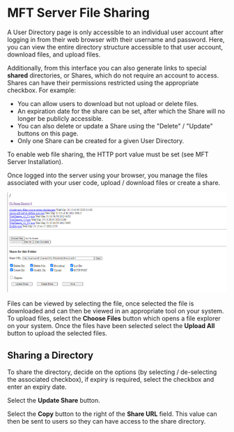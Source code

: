 # MFT Server File Sharing

A User Directory page is only accessible to an individual user account after logging in from their web browser with their username and password. Here, you can view the entire directory structure accessible to that user account, download files, and upload files. 

Additionally, from this interface you can also generate links to special **shared** directories, or Shares, which do not require an account to access. Shares can have their permissions restricted using the appropriate checkbox. For example:
- You can allow users to download but not upload or delete files. 
- An expiration date for the share can be set, after which the Share will no longer be publicly accessible. 
- You can also delete or update a Share using the "Delete" / "Update" buttons on this page. 
- Only one Share can be created for a given User Directory.

To enable web file sharing, the HTTP port value must be set (see MFT Server Installation).

Once logged into the server using your browser, you manage the files associated with your user code, upload / download files or create a share.

![OpCon MFT Server File Sharing](../static/img/opcon-mft-server-server-file-sharing.png)

Files can be viewed by selecting the file, once selected the file is downloaded and can then be viewed in an appropriate tool on your system.
To upload files, select the **Choose Files** button which opens a file explorer on your system. Once the files have been selected select the
**Upload All** button to upload the selected files.

## Sharing a Directory
To share the directory, decide on the options (by selecting / de-selecting the associated checkbox), if expiry is required, select the checkbox
and enter an expiry date. 

Select the **Update Share** button.

Select the **Copy** button to the right of the **Share URL** field. This value can then be sent to users so they can have access to the share
directory.